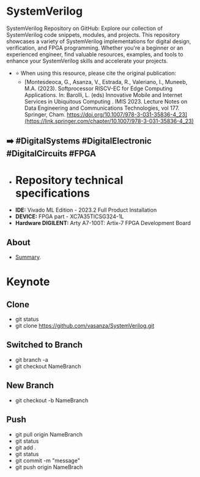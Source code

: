 # SystemVerilog
SystemVerilog Repository on GitHub: Explore our collection of SystemVerilog code snippets, modules, and projects. This repository showcases a variety of SystemVerilog implementations for digital design, verification, and FPGA programming. Whether you're a beginner or an experienced engineer, find valuable resources, examples, and tools to enhance your SystemVerilog skills and accelerate your projects.
- ⭐ When using this resource, please cite the original publication:
    - [Montesdeoca, G., Asanza, V., Estrada, R., Valeriano, I., Muneeb, M.A. (2023). Softprocessor RISCV-EC for Edge Computing Applications. In: Barolli, L. (eds) Innovative Mobile and Internet Services in Ubiquitous Computing . IMIS 2023. Lecture Notes on Data Engineering and Communications Technologies, vol 177. Springer, Cham. https://doi.org/10.1007/978-3-031-35836-4_23](https://link.springer.com/chapter/10.1007/978-3-031-35836-4_23)

## ➡️ #DigitalSystems #DigitalElectronic #DigitalCircuits #FPGA

- # Repository technical specifications
- **IDE:** Vivado ML Edition - 2023.2  Full Product Installation
- **DEVICE:** FPGA part -  XC7A35TICSG324-1L
- **Hardware DIGILENT:** Arty A7-100T: Artix-7 FPGA Development Board

## About
- [Summary](https://vasanza.blogspot.com/p/summary.html).

# Keynote
## Clone
- git status
- git clone https://github.com/vasanza/SystemVerilog.git

## Switched to Branch
- git branch -a
- git checkout NameBranch

## New Branch
- git checkout -b NameBranch

## Push
- git pull origin NameBranch
- git status
- git add .
- git status
- git commit -m "message"
- git push origin NameBrach
